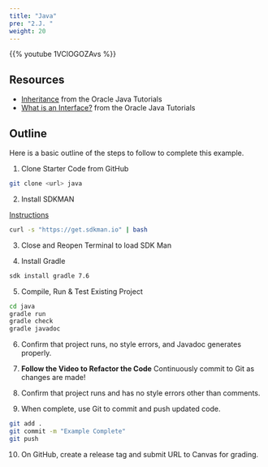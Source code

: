```yaml
---
title: "Java"
pre: "2.J. "
weight: 20
---
```


{{% youtube 1VClOGOZAvs %}}

## Resources

* [Inheritance](https://docs.oracle.com/javase/tutorial/java/IandI/subclasses.html) from the Oracle Java Tutorials
* [What is an Interface?](https://docs.oracle.com/javase/tutorial/java/concepts/interface.html) from the Oracle Java Tutorials

## Outline

Here is a basic outline of the steps to follow to complete this example.

1. Clone Starter Code from GitHub

```bash
git clone <url> java
```

2. Install SDKMAN

[Instructions](https://sdkman.io/install)

```bash
curl -s "https://get.sdkman.io" | bash
```

3. Close and Reopen Terminal to load SDK Man

4. Install Gradle

```bash
sdk install gradle 7.6
```

5. Compile, Run & Test Existing Project

```bash
cd java
gradle run
gradle check
gradle javadoc
```

6. Confirm that project runs, no style errors, and Javadoc generates properly. 

7. **Follow the Video to Refactor the Code** Continuously commit to Git as changes are made!

8. Confirm that project runs and has no style errors other than comments. 

9. When complete, use Git to commit and push updated code. 

```bash
git add .
git commit -m "Example Complete"
git push
```

10. On GitHub, create a release tag and submit URL to Canvas for grading. 